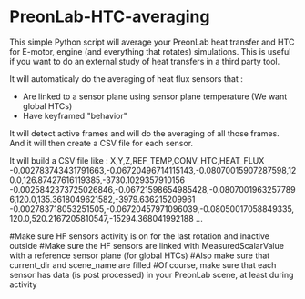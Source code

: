 # PreonLab-HTC-averaging
This simple Python script will average your PreonLab heat transfer and HTC for E-motor, engine (and everything that rotates) simulations.
This is useful if you want to do an external study of heat transfers in a third party tool.

It will automaticaly do the averaging of heat flux sensors that :
- Are linked to a sensor plane using sensor plane temperature (We want global HTCs)
- Have keyframed "behavior"

It will detect active frames and will do the averaging of all those frames.
And it will then create a CSV file for each sensor.

It will build a CSV file like :
X,Y,Z,REF_TEMP,CONV_HTC,HEAT_FLUX
-0.002783743431791663,-0.06720496714115143,-0.08070015907287598,120.0,126.87427616119385,-3730.1029357910156
-0.0025842373725026846,-0.06721598654985428,-0.08070019632577896,120.0,135.3618049621582,-3979.636215209961
-0.002783718053251505,-0.06720457971096039,-0.08050017058849335,120.0,520.2167205810547,-15294.368041992188
...

#Make sure HF sensors activity is on for the last rotation and inactive outside
#Make sure the HF sensors are linked with MeasuredScalarValue with a reference sensor plane (for global HTCs)
#Also make sure that current_dir and scene_name are filled
#Of course, make sure that each sensor has data (is post processed) in your PreonLab scene, at least during activity
